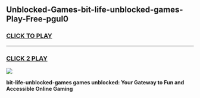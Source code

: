 
## Unblocked-Games-bit-life-unblocked-games-Play-Free-pgul0
<h3>
<a href="https://premium76.site?title=bit-life-unblocked-games&ref=20M">CLICK TO PLAY</a></h3>
<hr>

<h3>
<a href="https://premium76.site?title=bit-life-unblocked-games&ref=20M">CLICK 2 PLAY</a>
  
</h3>

<a href="https://premium76.site?title=bit-life-unblocked-games&ref=19M"><img src="https://clearcache.store/games.png"></a>


**bit-life-unblocked-games games unblocked: Your Gateway to Fun and Accessible Online Gaming**

